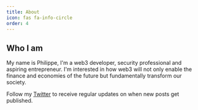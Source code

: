 ```yaml
---
title: About
icon: fas fa-info-circle
order: 4
---
```


## Who I am

My name is Philippe, I'm a web3 developer, security professional and
aspiring entrepreneur. I'm interested in how web3 will not only enable the
finance and economies of the future but fundamentally transform our society.

Follow my [Twitter](https://twitter.com/real_philogy) to receive regular
updates on when new posts get published.
